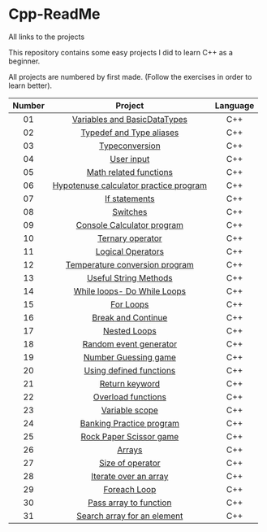 # Cpp-ReadMe
All links to the projects

This repository contains some easy projects I did to learn C++ as a beginner.

All projects are numbered by first made. (Follow the exercises in order to learn better).

|Number | Project | Language |
|:-----:|:-------:|:--------:|
|01| [Variables and BasicDataTypes](https://github.com/OsemaFadhel/Cpp/tree/main/1.%20Variables%20and%20BasicDataTypes) | C++ |
|02| [Typedef and Type aliases](https://github.com/OsemaFadhel/Cpp/tree/main/2.%20Typedef%20and%20Type%20aliases) | C++ |
|03| [Typeconversion](https://github.com/OsemaFadhel/Cpp/tree/main/3.%20Typeconversion) | C++ |
|04| [User input](https://github.com/OsemaFadhel/Cpp/tree/main/4.%20User%20input) | C++ |
|05| [Math related functions](https://github.com/OsemaFadhel/Cpp/tree/main/5.%20Math%20related%20functions) | C++ |
|06| [Hypotenuse calculator practice program](https://github.com/OsemaFadhel/Cpp/tree/main/6.%20Hypotenuse%20calculator%20practice%20program) | C++ |
|07| [If statements](https://github.com/OsemaFadhel/Cpp/tree/main/7.%20If%20statements) | C++ |
|08| [Switches](https://github.com/OsemaFadhel/Cpp/tree/main/8.%20Switches) | C++ |
|09| [Console Calculator program](https://github.com/OsemaFadhel/Cpp/tree/main/9.%20Console%20Calculator%20program) | C++ |
|10| [Ternary operator](https://github.com/OsemaFadhel/Cpp/tree/main/10.%20Ternary%20operator) | C++ |
|11| [Logical Operators](https://github.com/OsemaFadhel/Cpp/tree/main/11.%20Logical%20Operators) | C++ |
|12| [Temperature conversion program](https://github.com/OsemaFadhel/Cpp/tree/main/12.%20Temperature%20conversion%20program) | C++ |
|13| [Useful String Methods](https://github.com/OsemaFadhel/Cpp/tree/main/13.%20Useful%20String%20Methods) | C++ |
|14| [While loops- Do While Loops](https://github.com/OsemaFadhel/Cpp/tree/main/14.%20While%20loops-%20Do%20While%20Loops) | C++ |
|15| [For Loops](https://github.com/OsemaFadhel/Cpp/tree/main/15.%20For%20Loops) | C++ |
|16| [Break and Continue](https://github.com/OsemaFadhel/Cpp/tree/main/16.%20Break%20and%20Continue) | C++ |
|17| [Nested Loops](https://github.com/OsemaFadhel/Cpp/tree/main/17.%20Nested%20Loops) | C++ |
|18| [Random event generator](https://github.com/OsemaFadhel/Cpp/tree/main/18.%20Random%20event%20generator) | C++ |
|19| [Number Guessing game](https://github.com/OsemaFadhel/Cpp/tree/main/19.%20Number%20Guessing%20game) | C++ |
|20| [Using defined functions](https://github.com/OsemaFadhel/Cpp/tree/main/20.%20Using%20defined%20functions) | C++ |
|21| [Return keyword](https://github.com/OsemaFadhel/Cpp/tree/main/21.%20Return%20keyword) | C++ |
|22| [Overload functions](https://github.com/OsemaFadhel/Cpp/tree/main/22.%20Overload%20functions) | C++ |
|23| [Variable scope](https://github.com/OsemaFadhel/Cpp/tree/main/23.%20Variable%20scope) | C++ |
|24| [Banking Practice program](https://github.com/OsemaFadhel/Cpp/tree/main/24.%20Banking%20Practice%20program) | C++ |
|25| [Rock Paper Scissor game](https://github.com/OsemaFadhel/Cpp/tree/main/25.%20Rock%20Paper%20Scissor%20game) | C++ |
|26| [Arrays](https://github.com/OsemaFadhel/Cpp/tree/main/26.%20Arrays) | C++ |
|27| [Size of operator](https://github.com/OsemaFadhel/Cpp/tree/main/27.%20Size%20of%20operator) | C++ |
|28| [Iterate over an array](https://github.com/OsemaFadhel/Cpp/tree/main/28.%20Iterate%20over%20an%20array) | C++ |
|29| [Foreach Loop](https://github.com/OsemaFadhel/Cpp/tree/main/29.%20Foreach%20Loop) | C++ |
|30| [Pass array to function](https://github.com/OsemaFadhel/Cpp/tree/main/30.%20Pass%20array%20to%20function) | C++ |
|31| [Search array for an element](https://github.com/OsemaFadhel/Cpp/tree/main/31.%20Search%20array%20for%20an%20element) | C++ |
